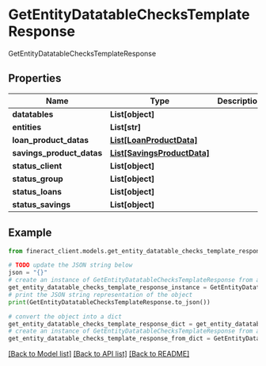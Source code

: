 # GetEntityDatatableChecksTemplateResponse

GetEntityDatatableChecksTemplateResponse

## Properties

Name | Type | Description | Notes
------------ | ------------- | ------------- | -------------
**datatables** | **List[object]** |  | [optional] 
**entities** | **List[str]** |  | [optional] 
**loan_product_datas** | [**List[LoanProductData]**](LoanProductData.md) |  | [optional] 
**savings_product_datas** | [**List[SavingsProductData]**](SavingsProductData.md) |  | [optional] 
**status_client** | **List[object]** |  | [optional] 
**status_group** | **List[object]** |  | [optional] 
**status_loans** | **List[object]** |  | [optional] 
**status_savings** | **List[object]** |  | [optional] 

## Example

```python
from fineract_client.models.get_entity_datatable_checks_template_response import GetEntityDatatableChecksTemplateResponse

# TODO update the JSON string below
json = "{}"
# create an instance of GetEntityDatatableChecksTemplateResponse from a JSON string
get_entity_datatable_checks_template_response_instance = GetEntityDatatableChecksTemplateResponse.from_json(json)
# print the JSON string representation of the object
print(GetEntityDatatableChecksTemplateResponse.to_json())

# convert the object into a dict
get_entity_datatable_checks_template_response_dict = get_entity_datatable_checks_template_response_instance.to_dict()
# create an instance of GetEntityDatatableChecksTemplateResponse from a dict
get_entity_datatable_checks_template_response_from_dict = GetEntityDatatableChecksTemplateResponse.from_dict(get_entity_datatable_checks_template_response_dict)
```
[[Back to Model list]](../README.md#documentation-for-models) [[Back to API list]](../README.md#documentation-for-api-endpoints) [[Back to README]](../README.md)


